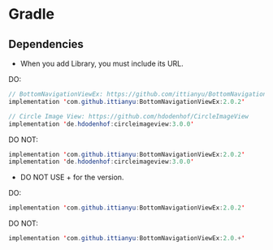 # Gradle
## Dependencies
- When you add Library, you must include its URL.

DO:
```java
// BottomNavigationViewEx: https://github.com/ittianyu/BottomNavigationViewEx
implementation 'com.github.ittianyu:BottomNavigationViewEx:2.0.2'

// Circle Image View: https://github.com/hdodenhof/CircleImageView
implementation 'de.hdodenhof:circleimageview:3.0.0'
```
DO NOT:
```java
implementation 'com.github.ittianyu:BottomNavigationViewEx:2.0.2'
implementation 'de.hdodenhof:circleimageview:3.0.0'
```

- DO NOT USE + for the version.

DO:
```java
implementation 'com.github.ittianyu:BottomNavigationViewEx:2.0.2'
```
DO NOT:
```java
implementation 'com.github.ittianyu:BottomNavigationViewEx:2.0.+'
```

